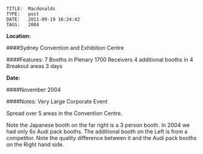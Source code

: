     
    TITLE: 	Macdonalds	
    TYPE: 	post	
    DATE: 	2011-09-19 16:24:42	
    TAGS: 	2004	


**Location:**




 ####Sydney Convention and Exhibition Centre



####Features:
 7 Booths in Plenary
 1700 Receivers
 4 additional booths in 4 Breakout areas
 3 days


**Date:**




 ####November 2004



####Notes:
 Very Large Corporate Event



Spread over 5 areas in the Convention Centre.





Note the Japanese booth on the far right is a 3 person booth. In 2004 we had only 6x Audi pack booths.
 The additional booth on the Left is from a competitor. Note the quality difference between it and the Audi pack booths on the Right hand side.








